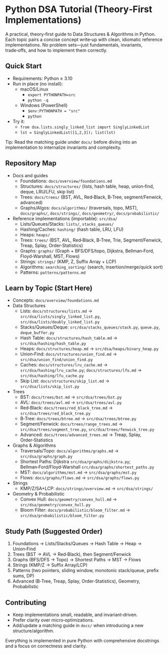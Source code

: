 # Python DSA Tutorial (Theory‑First Implementations)

A practical, theory‑first guide to Data Structures & Algorithms in Python. Each topic pairs a concise concept write‑up with clean, idiomatic reference implementations. No problem sets—just fundamentals, invariants, trade‑offs, and how to implement them correctly.

## Quick Start
- Requirements: Python ≥ 3.10
- Run in place (no install):
  - macOS/Linux
    - `export PYTHONPATH=src`
    - `python -q`
  - Windows (PowerShell)
    - `$env:PYTHONPATH = "src"`
    - `python`
- Try it:
  - `from dsa.lists.singly_linked_list import SinglyLinkedList`
  - `lst = SinglyLinkedList([1,2,3]); list(lst)`

Tip: Read the matching guide under `docs/` before diving into an implementation to internalize invariants and complexity.

## Repository Map
- Docs and guides
  - Foundations: `docs/overview/foundations.md`
  - Structures: `docs/structures/` (lists, hash table, heap, union‑find, deque, LRU/LFU, skip list)
  - Trees: `docs/trees/` (BST, AVL, Red‑Black, B‑Tree, segment/Fenwick, advanced)
  - Graphs/Algos: `docs/algorithms/` (traversals, topo, MST), `docs/graphs/`, `docs/strings/`, `docs/geometry/`, `docs/probabilistic/`
- Reference implementations (importable): `src/dsa/`
  - Lists/Queues/Stacks: `lists/`, `stacks_queues/`
  - Hashing/Caches: `hashing/` (hash table, LRU, LFU)
  - Heaps: `heaps/`
  - Trees: `trees/` (BST, AVL, Red‑Black, B‑Tree, Trie, Segment/Fenwick, Treap, Splay, Order‑Statistics)
  - Graphs: `graphs/` (Graph + BFS/DFS/topo, Dijkstra, Bellman‑Ford, Floyd‑Warshall, MST, Flows)
  - Strings: `strings/` (KMP, Z, Suffix Array + LCP)
  - Algorithms: `searching_sorting/` (search, insertion/merge/quick sort)
  - Patterns: `patterns/patterns.md`

## Learn by Topic (Start Here)
- Concepts: `docs/overview/foundations.md`
- Data Structures
  - Lists: `docs/structures/lists.md` → `src/dsa/lists/singly_linked_list.py`, `src/dsa/lists/doubly_linked_list.py`
  - Stacks/Queues/Deque: `src/dsa/stacks_queues/stack.py`, `queue.py`, `deque_buffer.py`
  - Hash Table: `docs/structures/hash_table.md` → `src/dsa/hashing/hash_table.py`
  - Heaps: `docs/structures/heap.md` → `src/dsa/heaps/binary_heap.py`
  - Union‑Find: `docs/structures/union_find.md` → `src/dsa/union_find/union_find.py`
  - Caches: `docs/structures/lru_cache.md` → `src/dsa/hashing/lru_cache.py`; `docs/structures/lfu.md` → `src/dsa/hashing/lfu_cache.py`
  - Skip List: `docs/structures/skip_list.md` → `src/dsa/lists/skip_list.py`
- Trees
  - BST: `docs/trees/bst.md` → `src/dsa/trees/bst.py`
  - AVL: `docs/trees/avl.md` → `src/dsa/trees/avl.py`
  - Red‑Black: `docs/trees/red_black_tree.md` → `src/dsa/trees/red_black_tree.py`
  - B‑Tree: `docs/trees/btree.md` → `src/dsa/trees/btree.py`
  - Segment/Fenwick: `docs/trees/range_trees.md` → `src/dsa/trees/segment_tree.py`, `src/dsa/trees/fenwick_tree.py`
  - Advanced: `docs/trees/advanced_trees.md` → Treap, Splay, Order‑Statistics
- Graphs & Algorithms
  - Traversals/Topo: `docs/algorithms/graphs.md` → `src/dsa/graphs/graph.py`
  - Shortest Paths: Dijkstra `src/dsa/graphs/dijkstra.py`; Bellman‑Ford/Floyd‑Warshall `src/dsa/graphs/shortest_paths.py`
  - MST: `docs/algorithms/mst.md` → `src/dsa/graphs/mst.py`
  - Flows: `docs/graphs/flows.md` → `src/dsa/graphs/flows.py`
- Strings
  - KMP/Z/SA+LCP: `docs/strings/overview.md` → `src/dsa/strings/`
- Geometry & Probabilistic
  - Convex Hull: `docs/geometry/convex_hull.md` → `src/dsa/geometry/convex_hull.py`
  - Bloom Filter: `docs/probabilistic/bloom_filter.md` → `src/dsa/probabilistic/bloom_filter.py`

## Study Path (Suggested Order)
1) Foundations → Lists/Stacks/Queues → Hash Table → Heap → Union‑Find
2) Trees (BST → AVL → Red‑Black), then Segment/Fenwick
3) Graphs (BFS/DFS → Topo) → Shortest Paths → MST → Flows
4) Strings (KMP/Z → Suffix Array/LCP)
5) Patterns (two pointers, sliding window, monotonic stack/queue, prefix sums, DP)
6) Advanced (B‑Tree, Treap, Splay, Order‑Statistics), Geometry, Probabilistic

## Contributing
- Keep implementations small, readable, and invariant‑driven.
- Prefer clarity over micro‑optimizations.
- Add/update a matching guide in `docs/` when introducing a new structure/algorithm.

Everything is implemented in pure Python with comprehensive docstrings and a focus on correctness and clarity.

